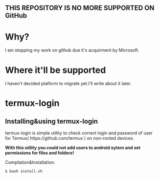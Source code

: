 ## THIS REPOSITORY IS NO MORE SUPPORTED ON GitHub
# Why?
I am stopping my work on github due it's acquirment by Microsoft.
# Where it'll be supported
I haven't decided platform to migrate yet.I'll write about it later.
# termux-login
<h2>Installing&using termux-login</h2>
<p>termux-login is simple utility to check correct login and password of user for Termux( https://github.com/termux ) on non-rooted devices.</p>
<p><b> With this utility you could not add users to android sytem and set permissions for files and folders!</b></p>
<p>Compilation&Installation:</p>
  
```
$ bash install.sh
```   

  
